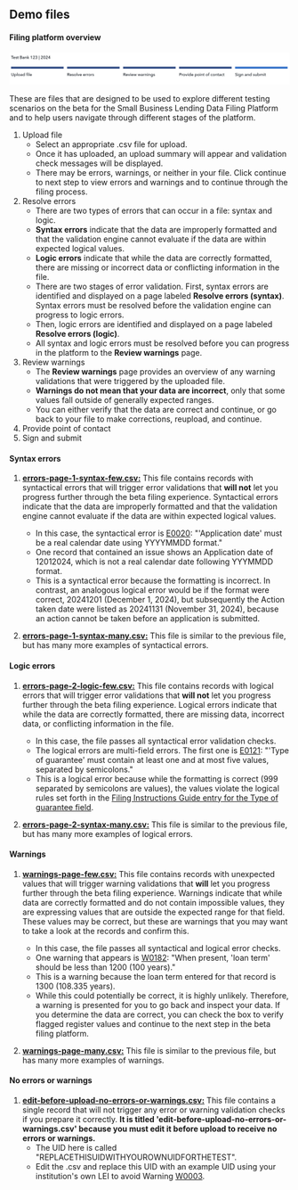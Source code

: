 ## Demo files



#### Filing platform overview 

![a screen capture of the stages of filing submission from within the beta for the Small Business Lending Data Filing Platform](image.png)

These are files that are designed to be used to explore different testing scenarios on the beta for the Small Business Lending Data Filing Platform and to help users navigate through different stages of the platform. 

1. Upload file
    - Select an appropriate .csv file for upload. 
    - Once it has uploaded, an upload summary will appear and validation check messages will be displayed. 
    - There may be errors, warnings, or neither in your file. Click continue to next step to view errors and warnings and to continue through the filing process.
2. Resolve errors
    - There are two types of errors that can occur in a file: syntax and logic. 
    - **Syntax errors** indicate that the data are improperly formatted and that the validation engine cannot evaluate if the data are within expected logical values.
    - **Logic errors** indicate that while the data are correctly formatted, there are missing or incorrect data or conflicting information in the file. 
    - There are two stages of error validation. First, syntax errors are identified and displayed on a page labeled **Resolve errors (syntax)**. Syntax errors must be resolved before the validation engine can progress to logic errors.  
    - Then, logic errors are identified and displayed on a page labeled **Resolve errors (logic)**. 
    - All syntax and logic errors must be resolved before you can progress in the platform to the **Review warnings** page. 
3. Review warnings
    - The **Review warnings** page provides an overview of any warning validations that were triggered by the uploaded file. 
    - **Warnings do not mean that your data are incorrect**, only that some values fall outside of generally expected ranges.  
    - You can either verify that the data are correct and continue, or go back to your file to make corrections, reupload, and continue. 
4. Provide point of contact
5. Sign and submit


#### Syntax errors
1. [**errors-page-1-syntax-few.csv:**](https://github.com/cfpb/regtech-test-files/blob/main/sbl/demo_files/errors-page-1-syntax-few.csv) This file contains records with syntactical errors that will trigger error validations that **will not** let you progress further through the beta filing experience. Syntactical errors indicate that the data are improperly formatted and that the validation engine cannot evaluate if the data are within expected logical values.
    - In this case, the syntactical error is [E0020](https://www.consumerfinance.gov/data-research/small-business-lending/filing-instructions-guide/2024-guide/#4.1.3): "'Application date' must be a real calendar date using YYYYMMDD format."
    - One record that contained an issue shows an Application date of 12012024, which is not a real calendar date following YYYMMDD format. 
    - This is a syntactical error because the formatting is incorrect. In contrast, an analogous logical error would be if the format were correct, 20241201 (December 1, 2024), but subsequently the Action taken date were listed as 20241131 (November 31, 2024), because an action cannot be taken before an application is submitted. 

2. [**errors-page-1-syntax-many.csv:**](https://github.com/cfpb/regtech-test-files/blob/main/sbl/demo_files/errors-page-1-syntax-many.csv) This file is similar to the previous file, but has many more examples of syntactical errors.


#### Logic errors

1. [**errors-page-2-logic-few.csv:**](https://github.com/cfpb/regtech-test-files/blob/main/sbl/demo_files/errors-page-2-logic-few.csv) This file contains records with logical errors that will trigger error validations that **will not** let you progress further through the beta filing experience. Logical errors indicate that while the data are correctly formatted, there are missing data, incorrect data, or conflicting information in the file. 
    - In this case, the file passes all syntactical error validation checks.
    - The logical errors are multi-field errors. The first one is [E0121](https://www.consumerfinance.gov/data-research/small-business-lending/filing-instructions-guide/2024-guide/#4.2.1): "'Type of guarantee' must contain at least one and at most five values, separated by semicolons."
    - This is a logical error because while the formatting is correct (999 separated by semicolons are  values), the values violate the logical rules set forth in the [Filing Instructions Guide entry for the Type of guarantee field](https://www.consumerfinance.gov/data-research/small-business-lending/filing-instructions-guide/2024-guide/#ct_guarantee).

2. [**errors-page-2-syntax-many.csv:**](https://github.com/cfpb/regtech-test-files/blob/main/sbl/demo_files/errors-page-2-syntax-many.csv) This file is similar to the previous file, but has many more examples of logical errors.

#### Warnings

1. [**warnings-page-few.csv:**](https://github.com/cfpb/regtech-test-files/blob/main/sbl/demo_files/warnings-page-few.csv) This file contains records with unexpected values that will trigger warning validations that **will** let you progress further through the beta filing experience. Warnings indicate that while data are correctly formatted and do not contain impossible values, they are expressing values that are outside the expected range for that field. These values may be correct, but these are warnings that you may want to take a look at the records and confirm this. 
    - In this case, the file passes all syntactical and logical error checks. 
    - One warning that appears is [W0182](https://www.consumerfinance.gov/data-research/small-business-lending/filing-instructions-guide/2024-guide/#4.4.4): "When present, 'loan term' should be less than 1200 (100 years)."
    - This is a warning because the loan term entered for that record is 1300 (108.335 years).
    - While this could potentially be correct, it is highly unlikely. Therefore, a warning is presented for you to go back and inspect your data. If you determine the data are correct, you can check the box to verify flagged register values and continue to the next step in the beta filing platform.

2. [**warnings-page-many.csv:**](https://github.com/cfpb/regtech-test-files/blob/main/sbl/demo_files/warnings-page-many.csv) This file is similar to the previous file, but has many more examples of warnings.

#### No errors or warnings 

1. [**edit-before-upload-no-errors-or-warnings.csv:**](https://github.com/cfpb/regtech-test-files/blob/main/sbl/demo_files/edit-before-upload-no-errors-or-warnings.csv) This file contains a single record that will not trigger any error or warning validation checks if you prepare it correctly. **It is titled 'edit-before-upload-no-errors-or-warnings.csv' because you must edit it before upload to receive no errors or warnings.**
    - The UID here is called "REPLACETHISUIDWITHYOUROWNUIDFORTHETEST". 
    - Edit the .csv and replace this UID with an example UID using your institution's own LEI to avoid Warning [W0003](https://www.consumerfinance.gov/data-research/small-business-lending/filing-instructions-guide/2024-guide/#4.4.1). 